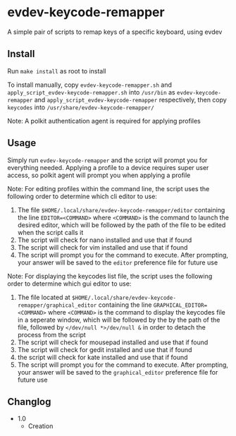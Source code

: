 # evdev-keycode-remapper
 
A simple pair of scripts to remap keys of a specific keyboard, using evdev

## Install

Run `make install` as root to install

To install manually, copy `evdev-keycode-remapper.sh` and `apply_script_evdev-keycode-remapper.sh` into `/usr/bin` as `evdev-keycode-remapper` and `apply_script_evdev-keycode-remapper` respectively, then copy `keycodes` into `/usr/share/evdev-keycode-remapper/`

Note: A polkit authentication agent is required for applying profiles

## Usage

Simply run `evdev-keycode-remapper` and the script will prompt you for everything needed. Applying a profile to a device requires super user access, so polkit agent will prompt you when applying a profile

Note: For editing profiles within the command line, the script uses the following order to determine which cli editor to use:
1. The file `$HOME/.local/share/evdev-keycode-remapper/editor` containing the line `EDITOR=<COMMAND>` where `<COMMAND>` is the command to launch the desired editor, which will be followed by the path of the file to be edited when the script calls it
2. The script will check for nano installed and use that if found
3. The script will check for vim installed and use that if found
4. The script will prompt you for the command to execute. After prompting, your answer will be saved to the `editor` preference file for future use

Note: For displaying the keycodes list file, the script uses the following order to determine which gui editor to use:
1. The file located at `$HOME/.local/share/evdev-keycode-remapper/graphical_editor` containing the line `GRAPHICAL_EDITOR=<COMMAND>` where `<COMMAND>` is the command to display the keycodes file in a seperate window, which will be followed by the by the path of the file, followed by `</dev/null *>/dev/null &` in order to detach the process from the script
2. The script will check for mousepad installed and use that if found
3. The script will check for gedit installed and use that if found
4. the script will check for kate installed and use that if found
5. The script will prompt you for the command to execute. After prompting, your answer will be saved to the `graphical_editor` preference file for future use

## Changlog

- 1.0
	- Creation
